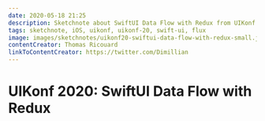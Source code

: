 ```yaml
---
date: 2020-05-18 21:25
description: Sketchnote about SwiftUI Data Flow with Redux from UIKonf 2020 (online conference)
tags: sketchnote, iOS, uikonf, uikonf-20, swift-ui, flux
image: images/sketchnotes/uikonf20-swiftui-data-flow-with-redux-small.jpg
contentCreator: Thomas Ricouard
linkToContentCreator: https://twitter.com/Dimillian
---
```


# UIKonf 2020: SwiftUI Data Flow with Redux
